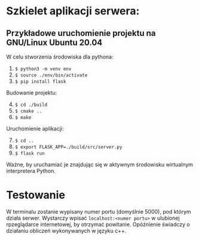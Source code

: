 # Szkielet aplikacji serwera:


## Przykładowe uruchomienie projektu na GNU/Linux Ubuntu 20.04


W celu stworzenia środowiska dla pythona:

1. `$ python3 -m venv env`
2. `$ source ./env/bin/activate`
3. `$ pip install flask`

Budowanie projektu:

4. `$ cd ./build`
5. `$ cmake ..`
6. `$ make`

Uruchomienie aplikacji:

7. `$ cd ..`
8. `$ export FLASK_APP=./build/src/server.py`
9. `$ flask run`

Ważne, by uruchamiać je znajdując się w aktywnym środowisku wirtualnym interpretera Python.

# Testowanie 
W terminalu zostanie wypisany numer portu (domyślnie 5000), pod którym działa serwer. Wystarczy wpisać `localhost:<numer portu>` w ulubionej rpzeglądarce internetowej, by otrzymać powitanie. Opóźnienie świadczy o działaniu obliczeń wykonywanych w języku c++.